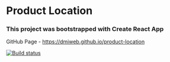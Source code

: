 # Product Location

### This project was bootstrapped with Create React App

GitHub Page - https://dmiweb.github.io/product-location

[![Build status](https://ci.appveyor.com/api/projects/status/y8bf58w2gvmwrmp6?svg=true)](https://ci.appveyor.com/project/dmiweb/product-location)